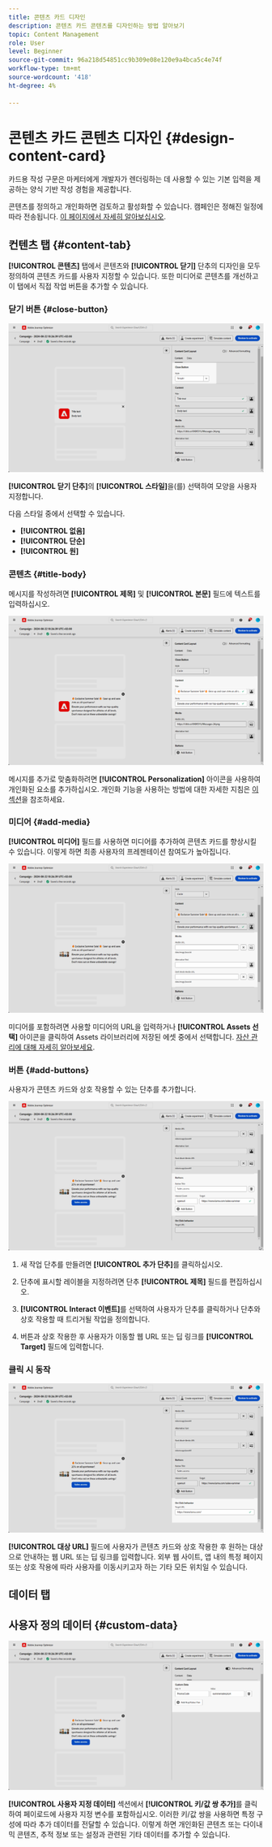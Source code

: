 ```yaml
---
title: 콘텐츠 카드 디자인
description: 콘텐츠 카드 콘텐츠를 디자인하는 방법 알아보기
topic: Content Management
role: User
level: Beginner
source-git-commit: 96a218d54851cc9b309e08e120e9a4bca5c4e74f
workflow-type: tm+mt
source-wordcount: '418'
ht-degree: 4%

---
```


# 콘텐츠 카드 콘텐츠 디자인 {#design-content-card}

카드용 작성 구문은 마케터에게 개발자가 렌더링하는 데 사용할 수 있는 기본 입력을 제공하는 양식 기반 작성 경험을 제공합니다.

콘텐츠를 정의하고 개인화하면 검토하고 활성화할 수 있습니다. 캠페인은 정해진 일정에 따라 전송됩니다. [이 페이지에서 자세히 알아보십시오](../campaigns/review-activate-campaign.md).

## 컨텐츠 탭 {#content-tab}

**[!UICONTROL 콘텐츠]** 탭에서 콘텐츠와 **[!UICONTROL 닫기]** 단추의 디자인을 모두 정의하여 콘텐츠 카드를 사용자 지정할 수 있습니다. 또한 미디어로 콘텐츠를 개선하고 이 탭에서 직접 작업 버튼을 추가할 수 있습니다.

### 닫기 버튼 {#close-button}

![](assets/content-card-design-1.png)

**[!UICONTROL 닫기 단추]**&#x200B;의 **[!UICONTROL 스타일]**&#x200B;을(를) 선택하여 모양을 사용자 지정합니다.

다음 스타일 중에서 선택할 수 있습니다.

* **[!UICONTROL 없음]**
* **[!UICONTROL 단순]**
* **[!UICONTROL 원]**

### 콘텐츠 {#title-body}

메시지를 작성하려면 **[!UICONTROL 제목]** 및 **[!UICONTROL 본문]** 필드에 텍스트를 입력하십시오.

![](assets/content-card-design-2.png)

메시지를 추가로 맞춤화하려면 **[!UICONTROL Personalization]** 아이콘을 사용하여 개인화된 요소를 추가하십시오. 개인화 기능을 사용하는 방법에 대한 자세한 지침은 [이 섹션](../personalization/personalize.md)을 참조하세요.

<!--
+++More options with advanced formatting

If the **[!UICONTROL Advanced formatting mode]** is switched on, you can choose for your **[!UICONTROL Header]** and **[!UICONTROL Body]**:

* the **[!UICONTROL Font]**
* the **[!UICONTROL Pt size]**
* the **[!UICONTROL Font Color]**
* the **[!UICONTROL Alignment]**
+++
-->

### 미디어 {#add-media}

**[!UICONTROL 미디어]** 필드를 사용하면 미디어를 추가하여 콘텐츠 카드를 향상시킬 수 있습니다. 이렇게 하면 최종 사용자의 프레젠테이션 참여도가 높아집니다.

![](assets/content-card-design-3.png)

미디어를 포함하려면 사용할 미디어의 URL을 입력하거나 **[!UICONTROL Assets 선택]** 아이콘을 클릭하여 Assets 라이브러리에 저장된 에셋 중에서 선택합니다. [자산 관리에 대해 자세히 알아보세요](../content-management/assets.md).

<!--
+++More options with advanced formatting

If the **[!UICONTROL Advanced formatting mode]** is switched on, you can add an **[!UICONTROL Alternative text]** for screen reading applications and another asset in the **[!UICONTROL Dark Mode Media URL]** field.

+++
-->

### 버튼 {#add-buttons}

사용자가 콘텐츠 카드와 상호 작용할 수 있는 단추를 추가합니다.

![](assets/content-card-design-4.png)

1. 새 작업 단추를 만들려면 **[!UICONTROL 추가 단추]**&#x200B;를 클릭하십시오.

1. 단추에 표시할 레이블을 지정하려면 단추 **[!UICONTROL 제목]** 필드를 편집하십시오.

1. **[!UICONTROL Interact 이벤트]**&#x200B;를 선택하여 사용자가 단추를 클릭하거나 단추와 상호 작용할 때 트리거될 작업을 정의합니다.

1. 버튼과 상호 작용한 후 사용자가 이동할 웹 URL 또는 딥 링크를 **[!UICONTROL Target]** 필드에 입력합니다.

<!--
+++More options with advanced formatting

If the **[!UICONTROL Advanced formatting mode]** is switched on, you can choose for your **[!UICONTROL Buttons]**:

* the **[!UICONTROL Font]**
* the **[!UICONTROL Pt size]**
* the **[!UICONTROL Font Color]**
* the **[!UICONTROL Alignment]**

+++
-->

### 클릭 시 동작

![](assets/content-card-design-5.png)

**[!UICONTROL 대상 URL]** 필드에 사용자가 콘텐츠 카드와 상호 작용한 후 원하는 대상으로 안내하는 웹 URL 또는 딥 링크를 입력합니다. 외부 웹 사이트, 앱 내의 특정 페이지 또는 상호 작용에 따라 사용자를 이동시키고자 하는 기타 모든 위치일 수 있습니다.

## 데이터 탭

## 사용자 정의 데이터 {#custom-data}

![](assets/content-card-design-6.png)

**[!UICONTROL 사용자 지정 데이터]** 섹션에서 **[!UICONTROL 키/값 쌍 추가]**&#x200B;를 클릭하여 페이로드에 사용자 지정 변수를 포함하십시오. 이러한 키/값 쌍을 사용하면 특정 구성에 따라 추가 데이터를 전달할 수 있습니다. 이렇게 하면 개인화된 콘텐츠 또는 다이내믹 콘텐츠, 추적 정보 또는 설정과 관련된 기타 데이터를 추가할 수 있습니다.
